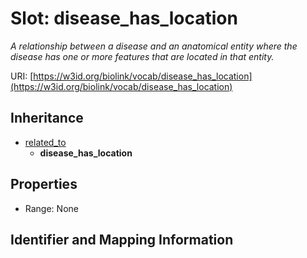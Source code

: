 # Slot: disease_has_location
_A relationship between a disease and an anatomical entity where the disease has one or more features that are located in that entity._


URI: [https://w3id.org/biolink/vocab/disease_has_location](https://w3id.org/biolink/vocab/disease_has_location)




## Inheritance

* [related_to](related_to.md)
    * **disease_has_location**



## Properties

 * Range: None



## Identifier and Mapping Information






